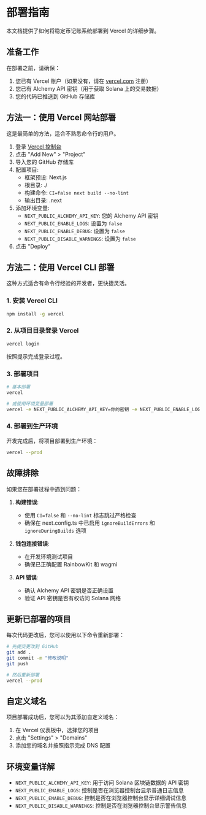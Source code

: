 # 部署指南

本文档提供了如何将稳定币记账系统部署到 Vercel 的详细步骤。

## 准备工作

在部署之前，请确保：

1. 您已有 Vercel 账户（如果没有，请在 [vercel.com](https://vercel.com) 注册）
2. 您已有 Alchemy API 密钥（用于获取 Solana 上的交易数据）
3. 您的代码已推送到 GitHub 存储库

## 方法一：使用 Vercel 网站部署

这是最简单的方法，适合不熟悉命令行的用户。

1. 登录 [Vercel 控制台](https://vercel.com/dashboard)
2. 点击 "Add New" > "Project"
3. 导入您的 GitHub 存储库
4. 配置项目:
   - 框架预设: Next.js
   - 根目录: ./
   - 构建命令: `CI=false next build --no-lint`
   - 输出目录: .next
5. 添加环境变量:
   - `NEXT_PUBLIC_ALCHEMY_API_KEY`: 您的 Alchemy API 密钥
   - `NEXT_PUBLIC_ENABLE_LOGS`: 设置为 `false`
   - `NEXT_PUBLIC_ENABLE_DEBUG`: 设置为 `false`
   - `NEXT_PUBLIC_DISABLE_WARNINGS`: 设置为 `false`
6. 点击 "Deploy"

## 方法二：使用 Vercel CLI 部署

这种方式适合有命令行经验的开发者，更快捷灵活。

### 1. 安装 Vercel CLI

```bash
npm install -g vercel
```

### 2. 从项目目录登录 Vercel

```bash
vercel login
```

按照提示完成登录过程。

### 3. 部署项目

```bash
# 基本部署
vercel

# 或使用环境变量部署
vercel -e NEXT_PUBLIC_ALCHEMY_API_KEY=你的密钥 -e NEXT_PUBLIC_ENABLE_LOGS=false -e NEXT_PUBLIC_ENABLE_DEBUG=false -e NEXT_PUBLIC_DISABLE_WARNINGS=false
```

### 4. 部署到生产环境

开发完成后，将项目部署到生产环境：

```bash
vercel --prod
```

## 故障排除

如果您在部署过程中遇到问题：

1. **构建错误**:
   - 使用 `CI=false` 和 `--no-lint` 标志跳过严格检查
   - 确保在 next.config.ts 中已启用 `ignoreBuildErrors` 和 `ignoreDuringBuilds` 选项

2. **钱包连接错误**:
   - 在开发环境测试项目
   - 确保已正确配置 RainbowKit 和 wagmi

3. **API 错误**:
   - 确认 Alchemy API 密钥是否正确设置
   - 验证 API 密钥是否有权访问 Solana 网络

## 更新已部署的项目

每次代码更改后，您可以使用以下命令重新部署：

```bash
# 先提交更改到 GitHub
git add .
git commit -m "修改说明"
git push

# 然后重新部署
vercel --prod
```

## 自定义域名

项目部署成功后，您可以为其添加自定义域名：

1. 在 Vercel 仪表板中，选择您的项目
2. 点击 "Settings" > "Domains"
3. 添加您的域名并按照指示完成 DNS 配置

## 环境变量详解

- `NEXT_PUBLIC_ALCHEMY_API_KEY`: 用于访问 Solana 区块链数据的 API 密钥
- `NEXT_PUBLIC_ENABLE_LOGS`: 控制是否在浏览器控制台显示普通日志信息
- `NEXT_PUBLIC_ENABLE_DEBUG`: 控制是否在浏览器控制台显示详细调试信息
- `NEXT_PUBLIC_DISABLE_WARNINGS`: 控制是否在浏览器控制台显示警告信息 